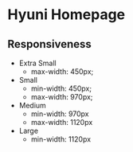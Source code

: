 # Hyuni Homepage

## Responsiveness

- Extra Small
  - max-width: 450px;
- Small
  - min-width: 450px;
  - max-width: 970px;
- Medium
  - min-width: 970px
  - max-width: 1120px
- Large
  - min-width: 1120px

